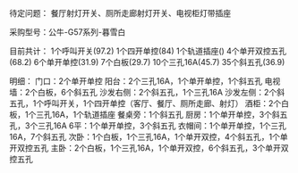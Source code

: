 待定问题：
餐厅射灯开关、厕所走廊射灯开关、电视柜灯带插座

采购型号：公牛-G57系列-暮雪白

目前共计：
1个呼叫开关(97.2)
1个四开单控(84)
1个轨道插座()
4个单开双控五孔(68.2)
6个单开单控(31.9)
7个白板(29.7)
10个三孔16A(45.7)
35个斜五孔(36.9)

明细：
门口：2个单开单控
阳台：2个三孔16A，1个单开单控，1个斜五孔
电视墙：2个白板，6个斜五孔
沙发右侧：2个斜五孔，1个三孔16A
沙发左侧：2个斜五孔，1个呼叫开关，1个四开单控（客厅、餐厅、厕所走廊、射灯）
酒柜：2个白板，1个三孔16A，1个轨道插座
餐桌旁：1个斜五孔
厨房：1个单开单控，3个斜五孔，3个三孔16A
6平：1个单开单控，3个斜五孔
衣帽间：1个单开单控，1个三孔16A，7个斜五孔
次卧：1个白板，1个三孔16A，1个单开双控，4个斜五孔，1个单开双控五孔
主卧：2个白板，1个三孔16A，1个单开双控，6个斜五孔，3个单开双控五孔
